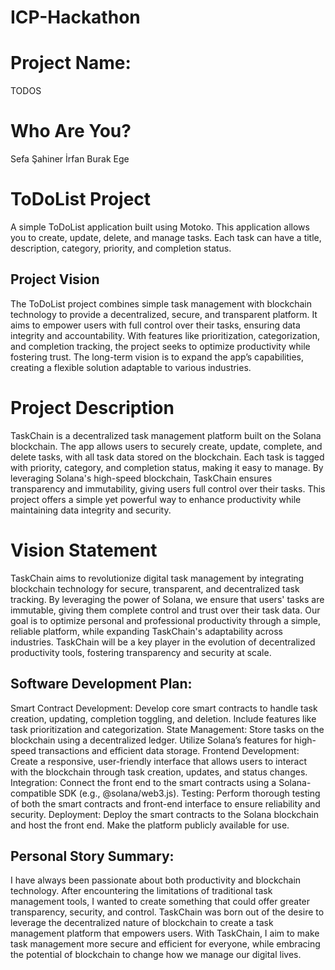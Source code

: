 # ICP-Hackathon

# Project Name:

TODOS

# Who Are You?

Sefa Şahiner
İrfan Burak Ege

# ToDoList Project

A simple ToDoList application built using Motoko. This application allows you to create, update, delete, and manage tasks. Each task can have a title, description, category, priority, and completion status.

## Project Vision

The ToDoList project combines simple task management with blockchain technology to provide a decentralized, secure, and transparent platform. It aims to empower users with full control over their tasks, ensuring data integrity and accountability. With features like prioritization, categorization, and completion tracking, the project seeks to optimize productivity while fostering trust. The long-term vision is to expand the app’s capabilities, creating a flexible solution adaptable to various industries.

# Project Description

TaskChain is a decentralized task management platform built on the Solana blockchain. The app allows users to securely create, update, complete, and delete tasks, with all task data stored on the blockchain. Each task is tagged with priority, category, and completion status, making it easy to manage. By leveraging Solana's high-speed blockchain, TaskChain ensures transparency and immutability, giving users full control over their tasks. This project offers a simple yet powerful way to enhance productivity while maintaining data integrity and security.

# Vision Statement

TaskChain aims to revolutionize digital task management by integrating blockchain technology for secure, transparent, and decentralized task tracking. By leveraging the power of Solana, we ensure that users' tasks are immutable, giving them complete control and trust over their task data. Our goal is to optimize personal and professional productivity through a simple, reliable platform, while expanding TaskChain's adaptability across industries. TaskChain will be a key player in the evolution of decentralized productivity tools, fostering transparency and security at scale.

## Software Development Plan:

Smart Contract Development: Develop core smart contracts to handle task creation, updating, completion toggling, and deletion. Include features like task prioritization and categorization.
State Management: Store tasks on the blockchain using a decentralized ledger. Utilize Solana’s features for high-speed transactions and efficient data storage.
Frontend Development: Create a responsive, user-friendly interface that allows users to interact with the blockchain through task creation, updates, and status changes.
Integration: Connect the front end to the smart contracts using a Solana-compatible SDK (e.g., @solana/web3.js).
Testing: Perform thorough testing of both the smart contracts and front-end interface to ensure reliability and security.
Deployment: Deploy the smart contracts to the Solana blockchain and host the front end. Make the platform publicly available for use.

## Personal Story Summary:

I have always been passionate about both productivity and blockchain technology. After encountering the limitations of traditional task management tools, I wanted to create something that could offer greater transparency, security, and control. TaskChain was born out of the desire to leverage the decentralized nature of blockchain to create a task management platform that empowers users. With TaskChain, I aim to make task management more secure and efficient for everyone, while embracing the potential of blockchain to change how we manage our digital lives.
